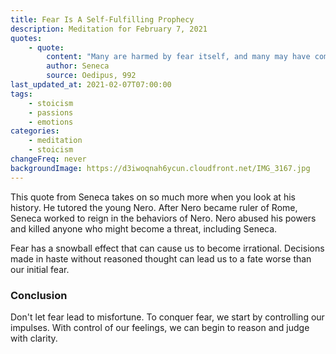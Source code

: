 ```yaml
---
title: Fear Is A Self-Fulfilling Prophecy
description: Meditation for February 7, 2021
quotes:
    - quote:
        content: "Many are harmed by fear itself, and many may have come to their fate while dreading fate."
        author: Seneca
        source: Oedipus, 992
last_updated_at: 2021-02-07T07:00:00
tags:
    - stoicism
    - passions
    - emotions
categories:
    - meditation
    - stoicism
changeFreq: never
backgroundImage: https://d3iwoqnah6ycun.cloudfront.net/IMG_3167.jpg
---
```


This quote from Seneca takes on so much more when you look at his history. He tutored the young Nero. After Nero became 
ruler of Rome, Seneca worked to reign in the behaviors of Nero. Nero abused his powers and killed anyone who might 
become a threat, including Seneca.

Fear has a snowball effect that can cause us to become irrational. Decisions made in haste without reasoned thought can 
lead us to a fate worse than our initial fear.

### Conclusion

Don't let fear lead to misfortune. To conquer fear, we start by controlling our impulses. With control of our feelings, 
we can begin to reason and judge with clarity. 
